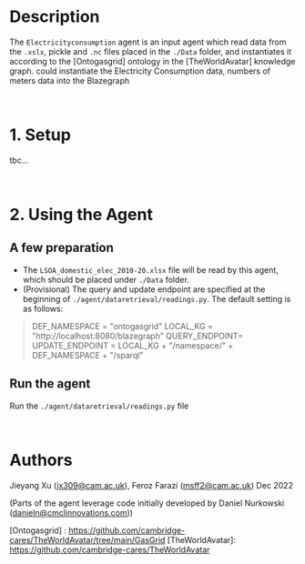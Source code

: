 # Description

The `Electricityconsumption` agent is an input agent which read data from the `.xslx`, pickle and `.nc` files placed in the `./Data` folder, and instantiates it according to the [Ontogasgrid] ontology in the [TheWorldAvatar] knowledge graph. could instantiate the Electricity Consumption data, numbers of meters data into the Blazegraph

&nbsp;
# 1. Setup

tbc...

&nbsp;
# 2. Using the Agent

## A few preparation

- The `LSOA_domestic_elec_2010-20.xlsx` file will be read by this agent, which should be placed under `./Data` folder.
- (Provisional) The query and update endpoint are specified at the beginning of `./agent/dataretrieval/readings.py`. The default setting is as follows:
> DEF_NAMESPACE = "ontogasgrid"
> LOCAL_KG = "http://localhost:8080/blazegraph"
> QUERY_ENDPOINT= UPDATE_ENDPOINT = LOCAL_KG + "/namespace/" + DEF_NAMESPACE + "/sparql"

## Run the agent
Run the `./agent/dataretrieval/readings.py` file

&nbsp;
# Authors
Jieyang Xu (jx309@cam.ac.uk), Feroz Farazi (msff2@cam.ac.uk) Dec 2022


(Parts of the agent leverage code initially developed by Daniel Nurkowski (danieln@cmclinnovations.com))
<!-- Links -->
<!-- websites -->
[Ontogasgrid] : https://github.com/cambridge-cares/TheWorldAvatar/tree/main/GasGrid
[TheWorldAvatar]: https://github.com/cambridge-cares/TheWorldAvatar
